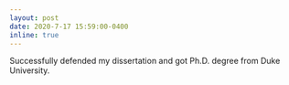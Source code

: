 ```yaml
---
layout: post
date: 2020-7-17 15:59:00-0400
inline: true
---
```


Successfully defended my dissertation and got Ph.D. degree from Duke University.
